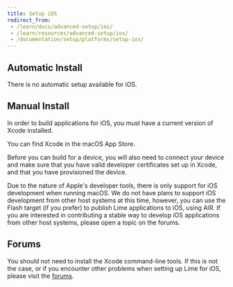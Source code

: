 ```yaml
---
title: Setup iOS
redirect_from:
 - /learn/docs/advanced-setup/ios/
 - /learn/resources/advanced-setup/ios/
 - /documentation/setup/platforms/setup-ios/
---
```


## Automatic Install

There is no automatic setup available for iOS.

## Manual Install

In order to build applications for iOS, you must have a current version of Xcode installed.

You can find Xcode in the macOS App Store.

Before you can build for a device, you will also need to connect your device and make sure that you have valid developer certificates set up in Xcode, and that you have provisioned the device.

Due to the nature of Apple's developer tools, there is only support for iOS development when running macOS. We do not have plans to support iOS development from other host systems at this time, however, you can use the Flash target (if you prefer) to publish Lime applications to iOS, using AIR. If you are interested in contributing a stable way to develop iOS applications from other host systems, please open a topic on the forums.

## Forums

You should not need to install the Xcode command-line tools. If this is not the case, or if you encounter other problems when setting up Lime for iOS, please visit the [forums](http://community.openfl.org/c/help).
